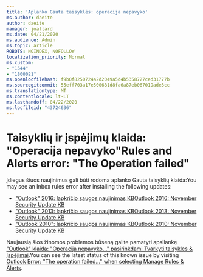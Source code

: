 ```yaml
---
title: 'Aplanko Gauta taisyklės: operacija nepavyko'
ms.author: daeite
author: daeite
manager: joallard
ms.date: 04/21/2020
ms.audience: Admin
ms.topic: article
ROBOTS: NOINDEX, NOFOLLOW
localization_priority: Normal
ms.custom:
- "1544"
- "1800021"
ms.openlocfilehash: f9b0f8250724a2d2049a5d4b5358727ced31777b
ms.sourcegitcommit: 55eff703a17e500681d8fa6a87eb067019ade3cc
ms.translationtype: MT
ms.contentlocale: lt-LT
ms.lasthandoff: 04/22/2020
ms.locfileid: "43724636"
---
```

# <a name="rules-and-alerts-error-the-operation-failed"></a><span data-ttu-id="2f6f3-102">Taisyklių ir įspėjimų klaida: "Operacija nepavyko"</span><span class="sxs-lookup"><span data-stu-id="2f6f3-102">Rules and Alerts error: "The Operation failed"</span></span>

<span data-ttu-id="2f6f3-103">Įdiegus šiuos naujinimus gali būti rodoma aplanko Gauta taisyklių klaida:</span><span class="sxs-lookup"><span data-stu-id="2f6f3-103">You may see an Inbox rules error after installing the following updates:</span></span>

- [<span data-ttu-id="2f6f3-104">"Outlook" 2016: lapkričio saugos naujinimas KB</span><span class="sxs-lookup"><span data-stu-id="2f6f3-104">Outlook 2016: November Security Update KB</span></span>](https://support.microsoft.com/help/4461506)
- [<span data-ttu-id="2f6f3-105">"Outlook" 2013: lapkričio saugos naujinimas KB</span><span class="sxs-lookup"><span data-stu-id="2f6f3-105">Outlook 2013: November Security Update KB</span></span>](https://support.microsoft.com/help/4461486)
- [<span data-ttu-id="2f6f3-106">"Outlook 2010": lapkričio saugos naujinimas KB</span><span class="sxs-lookup"><span data-stu-id="2f6f3-106">Outlook 2010: November Security Update KB</span></span>](https://support.microsoft.com/help/4461585)

<span data-ttu-id="2f6f3-107">Naujausią šios žinomos problemos būseną galite pamatyti apsilankę ["Outlook" klaida: "Operacija nepavyko..." pasirinkdami Tvarkyti taisykles & Įspėjimai](https://support.office.com/article/Outlook-Error-The-operation-failed-when-selecting-Manage-Rules-Alerts-64b6ff77-98c2-4564-9cbf-25bd8e17fb8b%20).</span><span class="sxs-lookup"><span data-stu-id="2f6f3-107">You can see the latest status of this known issue by visiting [Outlook Error: "The operation failed..." when selecting Manage Rules & Alerts](https://support.office.com/article/Outlook-Error-The-operation-failed-when-selecting-Manage-Rules-Alerts-64b6ff77-98c2-4564-9cbf-25bd8e17fb8b%20).</span></span>